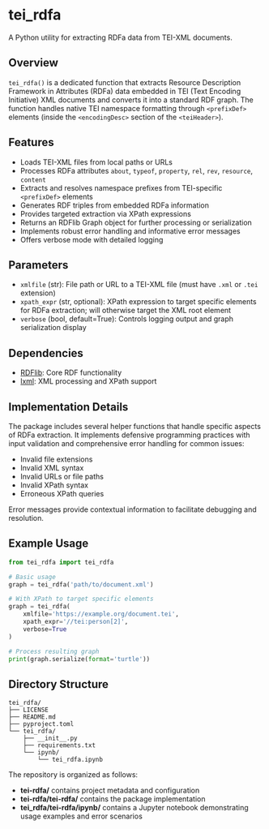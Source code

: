 # tei_rdfa

A Python utility for extracting RDFa data from TEI-XML documents.

## Overview

`tei_rdfa()` is a dedicated function that extracts Resource Description Framework in Attributes (RDFa) data embedded in TEI (Text Encoding Initiative) XML documents and converts it into a standard RDF graph. The function handles native TEI namespace formatting through `<prefixDef>` elements (inside the `<encodingDesc>` section of the `<teiHeader>`).

## Features

- Loads TEI-XML files from local paths or URLs
- Processes RDFa attributes `about`, `typeof`, `property`, `rel`, `rev`, `resource`, `content`
- Extracts and resolves namespace prefixes from TEI-specific `<prefixDef>` elements
- Generates RDF triples from embedded RDFa information
- Provides targeted extraction via XPath expressions
- Returns an RDFlib Graph object for further processing or serialization
- Implements robust error handling and informative error messages
- Offers verbose mode with detailed logging

## Parameters

- `xmlfile` (str): File path or URL to a TEI-XML file (must have `.xml` or `.tei` extension)
- `xpath_expr` (str, optional): XPath expression to target specific elements for RDFa extraction; will otherwise target the XML root element
- `verbose` (bool, default=True): Controls logging output and graph serialization display

## Dependencies

- [RDFlib](https://rdflib.readthedocs.io): Core RDF functionality
- [lxml](https://lxml.de/): XML processing and XPath support

## Implementation Details

The package includes several helper functions that handle specific aspects of RDFa extraction. It implements defensive programming practices with input validation and comprehensive error handling for common issues:

- Invalid file extensions
- Invalid XML syntax
- Invalid URLs or file paths
- Invalid XPath syntax
- Erroneous XPath queries

Error messages provide contextual information to facilitate debugging and resolution.

## Example Usage

```python
from tei_rdfa import tei_rdfa

# Basic usage
graph = tei_rdfa('path/to/document.xml')

# With XPath to target specific elements
graph = tei_rdfa(
    xmlfile='https://example.org/document.tei',
    xpath_expr='//tei:person[2]',
    verbose=True
)

# Process resulting graph
print(graph.serialize(format='turtle'))
```

## Directory Structure

```
tei_rdfa/
├── LICENSE
├── README.md
├── pyproject.toml
└── tei_rdfa/
    ├── __init__.py
    ├── requirements.txt
    └── ipynb/
        └── tei_rdfa.ipynb
```
The repository is organized as follows:

- **tei-rdfa/** contains project metadata and configuration
- **tei-rdfa/tei-rdfa/** contains the package implementation
- **tei_rdfa/tei-rdfa/ipynb/** contains a Jupyter notebook demonstrating usage examples and error scenarios
